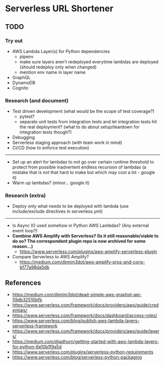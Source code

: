 
# Serverless URL Shortener

## TODO

### Try out

- AWS Lambda Layer(s) for Python dependencies
  - pipenv
  - make sure layers aren't redeployed everytime lambdas are deployed (should redeploy only when changed)
  - mention env name in layer name
- GraphQL
- DynamoDB
- Cognito

### Research (and document)

- Test driven development (what would be the scope of test coverage?)
  - pytest?
  - separate unit tests from integration tests and let integration tests hit the real deployment? (what to do about
    setup/teardown for integration tests though?)
- Debugging
- Serverless staging approach (with team work in mind)
- CI/CD (how to enforce test execution)

---

- Set up an alert for lambdas to not go over certain runtime threshold to protect from possible inadvertent
  endless recursion of lambdas (a mistake that is not that hard to make but which may cost a lot - google it)
- Warm up lambdas? (minor... google it)

### Research (extra)

- Deploy only what needs to be deployed with lambda (use include/exclude directives in serverless.yml)

---

- Is Async IO used somehow in Python AWS Lambdas? (Any external event loop?)
- **Combine AWS Amplify with Serverless? (Is it still reasonable/viable to do so? The correspondent plugin repo is now
  archived for some reason...)**
  - https://www.serverless.com/plugins/aws-amplify-serverless-plugin
- Compare Serverless to AWS Amplify?
  - https://medium.com/@mim3dot/aws-amplify-pros-and-cons-bf77a98da5db

## References

- https://medium.com/@mim3dot/dead-simple-aws-graphql-api-59db32510bfb
- https://www.serverless.com/framework/docs/providers/aws/guide/credentials/
- https://www.serverless.com/framework/docs/dashboard/access-roles/
- https://www.serverless.com/blog/publish-aws-lambda-layers-serverless-framework
- https://www.serverless.com/framework/docs/providers/aws/guide/layers/
- https://medium.com/@adhorn/getting-started-with-aws-lambda-layers-for-python-6e10b1f9a5d
- https://www.serverless.com/plugins/serverless-python-requirements
- https://www.serverless.com/blog/serverless-python-packaging
